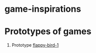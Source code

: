 # game-inspirations
<h1>Prototypes of games</h1>

1. Prototype [flappy-bird-1](flappy-bird-1/README.md) 
